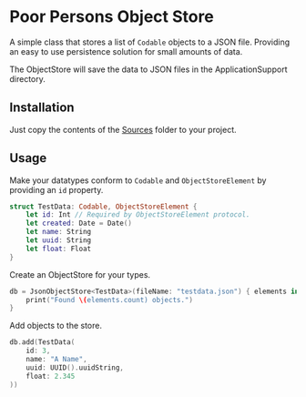 #  Poor Persons Object Store

A simple class that stores a list of `Codable` objects to a JSON file. Providing an easy to use persistence solution for small amounts of data. 

The ObjectStore will save the data to JSON files in the ApplicationSupport directory.

## Installation

Just copy the contents of the [Sources](Sources) folder to your project.

## Usage

Make your datatypes conform to `Codable` and `ObjectStoreElement` by providing an `id` property.

```swift
struct TestData: Codable, ObjectStoreElement {
    let id: Int // Required by ObjectStoreElement protocol.
    let created: Date = Date()
    let name: String
    let uuid: String
    let float: Float
}
```

Create an ObjectStore for your types.

```swift
db = JsonObjectStore<TestData>(fileName: "testdata.json") { elements in
    print("Found \(elements.count) objects.")
}
```

Add objects to the store.

```swift
db.add(TestData(
    id: 3,
    name: "A Name",
    uuid: UUID().uuidString,
    float: 2.345
))
```

